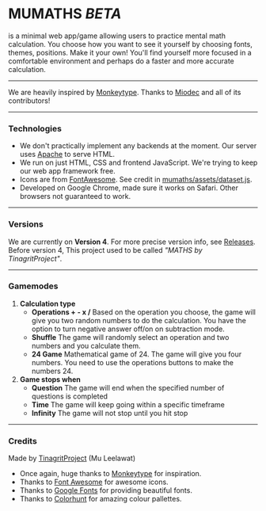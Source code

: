# MUMATHS _**BETA**_
is a minimal web app/game allowing users to practice mental math calculation. You choose how you want to see it yourself by choosing fonts, themes, positions. Make it your own! You'll find yourself more focused in a comfortable environment and perhaps do a faster and more accurate calculation.
___
We are heavily inspired by [Monkeytype](https://github.com/monkeytypegame/monkeytype). Thanks to [Miodec](https://github.com/miodec) and all of its contributors!
___

### Technologies
- We don't practically implement any backends at the moment. Our server uses [Apache](https://httpd.apache.org/) to serve HTML.
- We run on just HTML, CSS and frontend JavaScript. We're trying to keep our web app framework free.
- Icons are from [FontAwesome](https://fontawesome.com/). See credit in [mumaths/assets/dataset.js](https://github.com/tinagrit/mumaths/blob/main/assets/dataset.js).
- Developed on Google Chrome, made sure it works on Safari. Other browsers not guaranteed to work.

___
### Versions
We are currently on **Version 4**. For more precise version info, see [Releases](https://github.com/tinagrit/mumaths/releases).
Before version 4, This project used to be called _"MATHS by TinagritProject"_. 
___
### Gamemodes
1. **Calculation type**
    - **Operations + - x /** Based on the operation you choose, the game will give you two random numbers to do the calculation. You have the option to turn negative answer off/on on subtraction mode.
    - **Shuffle** The game will randomly select an operation and two numbers and you calculate them.
    - **24 Game** Mathematical game of 24. The game will give you four numbers. You need to use the operations buttons to make the numbers 24.  
2. **Game stops when**
    - **Question** The game will end when the specified number of questions is completed
    - **Time** The game will keep going within a specific timeframe
    - **Infinity** The game will not stop until you hit stop
___
### Credits
Made by [TinagritProject](https://github.com/tinagrit) (Mu Leelawat)
- Once again, huge thanks to [Monkeytype](https://github.com/monkeytypegame/monkeytype) for inspiration.
- Thanks to [Font Awesome](https://fontawesome.com/) for awesome icons.
- Thanks to [Google Fonts](https://fonts.google.com/) for providing beautiful fonts.
- Thanks to [Colorhunt](https://colorhunt.co/) for amazing colour pallettes.
